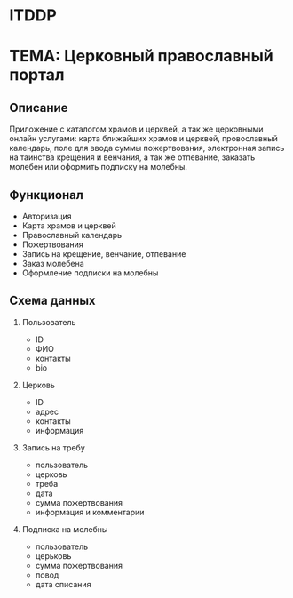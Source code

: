 # ITDDP

# ТЕМА: Церковный православный портал

## Описание

Приложение с каталогом храмов и церквей, а так же церковными онлайн услугами: карта ближайших храмов и церквей, провославный календарь, поле для ввода суммы пожертвования, электронная запись на таинства крещения и венчания, а так же отпевание, заказать молебен или оформить подписку на молебны. 

## Функционал

- Авторизация
- Карта храмов и церквей
- Православный календарь
- Пожертвования
- Запись на крещение, венчание, отпевание
- Заказ молебена
- Оформление подписки на молебны

## Схема данных

1. Пользователь
    + ID
    + ФИО
    + контакты
    + bio

2. Церковь
    + ID
    + адрес
    + контакты
    + информация
    
3. Запись на требу
    + пользователь
    + церковь
    + треба
    + дата
    + сумма пожертвования
    + информация и комментарии 
    
4. Подписка на молебны
    + пользователь
    + церьковь
    + сумма пожертвования
    + повод
    + дата списания 